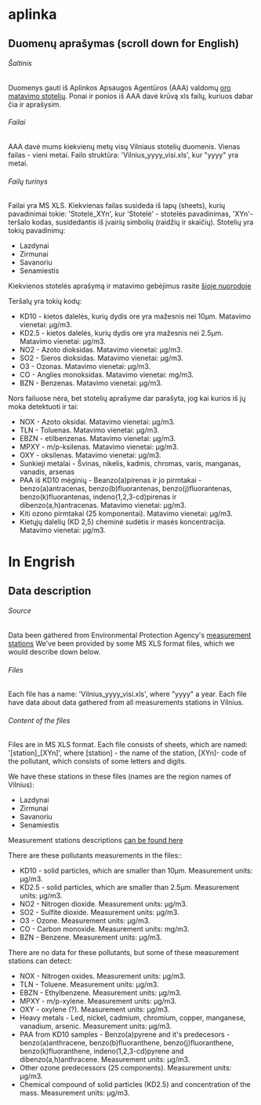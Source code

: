 # aplinka
## Duomenų aprašymas (scroll down for English)
###### Šaltinis
Duomenys gauti iš Aplinkos Apsaugos Agentūros (AAA) valdomų [oro matavimo stotelių](http://oras.gamta.lt/cms/index?rubricId=dd47f5a6-0843-4c57-95e8-b6d01549f074).
Ponai ir ponios iš AAA davė krūvą xls failų, kuriuos dabar čia ir aprašysim.
###### Failai
AAA davė mums kiekvienų metų visų Vilniaus stotelių duomenis. Vienas failas - vieni metai. Failo struktūra: 'Vilnius_yyyy_visi.xls', kur "yyyy" yra metai.
###### Failų turinys
Failai yra MS XLS. Kiekvienas failas susideda iš lapų (sheets), kurių pavadinimai tokie: 'Stotelė_XYn', kur 'Stotelė' - stotelės pavadinimas, 'XYn'- teršalo kodas, susidedantis iš įvairių simbolių (raidžių ir skaičių).
Stotelių yra tokių pavadinimų: 
* Lazdynai
* Zirmunai
* Savanoriu
* Senamiestis

Kiekvienos stotelės aprašymą ir matavimo gebėjimus rasite [šioje nuorodoje](http://oras.gamta.lt/cms/index?rubricId=dd47f5a6-0843-4c57-95e8-b6d01549f074)

Teršalų yra tokių kodų:
* KD10 - kietos dalelės, kurių dydis ore yra mažesnis nei 10µm. Matavimo vienetai: μg/m3.
* KD2.5 - kietos dalelės, kurių dydis ore yra mažesnis nei 2.5µm. Matavimo vienetai: μg/m3.
* NO2 - Azoto dioksidas. Matavimo vienetai: μg/m3.
* SO2 - Sieros dioksidas. Matavimo vienetai: μg/m3.
* O3 - Ozonas. Matavimo vienetai: μg/m3.
* CO - Anglies monoksidas. Matavimo vienetai: mg/m3.
* BZN - Benzenas. Matavimo vienetai: μg/m3.

Nors failuose nėra, bet stotelių aprašyme dar parašyta, jog kai kurios iš jų moka detektuoti ir tai:
* NOX - Azoto oksidai. Matavimo vienetai: μg/m3.
* TLN - Toluenas. Matavimo vienetai: μg/m3.
* EBZN - etilbenzenas. Matavimo vienetai: μg/m3.
* MPXY - m/p-ksilenas. Matavimo vienetai: μg/m3.
* OXY - oksilenas. Matavimo vienetai: μg/m3.
* Sunkieji metalai - Švinas, nikelis, kadmis, chromas, varis, manganas, vanadis, arsenas
* PAA iš KD10 mėginių - Beanzo(a)pirenas ir jo pirmtakai - benzo(a)antracenas, benzo(b)fluorantenas, benzo(j)fluorantenas, benzo(k)fluorantenas, indeno(1,2,3-cd)pirenas ir dibenzo(a,h)antracenas. Matavimo vienetai: μg/m3.
* Kiti ozono pirmtakai (25 komponentai). Matavimo vienetai: μg/m3.
* Kietųjų dalelių (KD 2,5) cheminė sudėtis ir masės koncentracija. Matavimo vienetai: μg/m3.

# In Engrish
## Data description
###### Source

Data been gathered from Environmental Protection Agency's [measurement stations](http://oras.gamta.lt/cms/index?rubricId=dd47f5a6-0843-4c57-95e8-b6d01549f074)
We've been provided by some MS XLS format files, which we would describe down below.

###### Files

Each file has a name: 'Vilnius_yyyy_visi.xls', where "yyyy" a year. Each file have data about data gathered from all measurements stations in Vilnius.

###### Content of the files
Files are in MS XLS format. Each file consists of sheets, which are named: '[station]_[XYn]', where [station] - the name of the station, [XYn]- code of the pollutant, which consists of some letters and digits.

We have these stations in these files (names are the region names of Vilnius): 
* Lazdynai
* Zirmunai
* Savanoriu
* Senamiestis

Measurement stations descriptions [can be found here](http://oras.gamta.lt/cms/index?rubricId=dd47f5a6-0843-4c57-95e8-b6d01549f074)

There are these pollutants measurements in the files::
* KD10 - solid particles, which are smaller than 10µm. Measurement units: μg/m3.
* KD2.5 - solid particles, which are smaller than 2.5µm. Measurement units: μg/m3.
* NO2 - Nitrogen dioxide. Measurement units: μg/m3.
* SO2 - Sulfite dioxide. Measurement units: μg/m3.
* O3 - Ozone. Measurement units: μg/m3.
* CO - Carbon monoxide. Measurement units: mg/m3.
* BZN - Benzene. Measurement units: μg/m3.

There are no data for these pollutants, but some of these measurement stations can detect:
* NOX - Nitrogen oxides. Measurement units: μg/m3.
* TLN - Toluene. Measurement units: μg/m3.
* EBZN - Ethylbenzene. Measurement units: μg/m3.
* MPXY - m/p-xylene. Measurement units: μg/m3.
* OXY - oxylene (?). Measurement units: μg/m3.
* Heavy metals - Led, nickel, cadmium, chromium, copper, manganese, vanadium, arsenic. Measurement units: μg/m3.
* PAA from KD10 samples - Benzo(a)pyrene and it's predecesors - benzo(a)anthracene, benzo(b)fluoranthene, benzo(j)fluoranthene, benzo(k)fluoranthene, indeno(1,2,3-cd)pyrene and dibenzo(a,h)anthracene. Measurement units: μg/m3.
* Other ozone predecessors (25 components). Measurement units: μg/m3.
* Chemical compound of solid particles (KD2.5) and concentration of the mass. Measurement units: μg/m3.
